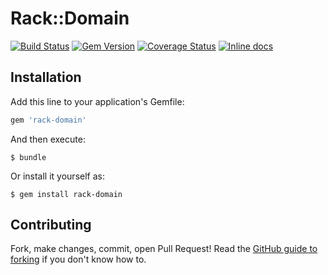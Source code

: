 # Rack::Domain

[![Build Status](https://travis-ci.org/whatyouhide/rack-domain.svg)](https://travis-ci.org/whatyouhide/rack-domain)
[![Gem Version](https://badge.fury.io/rb/rack-domain.svg)](http://badge.fury.io/rb/rack-domain)
[![Coverage Status](https://coveralls.io/repos/whatyouhide/rack-domain/badge.png)](https://coveralls.io/r/whatyouhide/rack-domain)
[![Inline docs](http://inch-ci.org/github/whatyouhide/rack-domain.svg?branch=master)](http://inch-ci.org/github/whatyouhide/rack-domain)


## Installation

Add this line to your application's Gemfile:

```ruby
gem 'rack-domain'
```

And then execute:

    $ bundle

Or install it yourself as:

    $ gem install rack-domain


## Contributing

Fork, make changes, commit, open Pull Request! Read the [GitHub guide to
forking][forking] if you don't know how to.



[forking]: https://help.github.com/articles/fork-a-repo/
